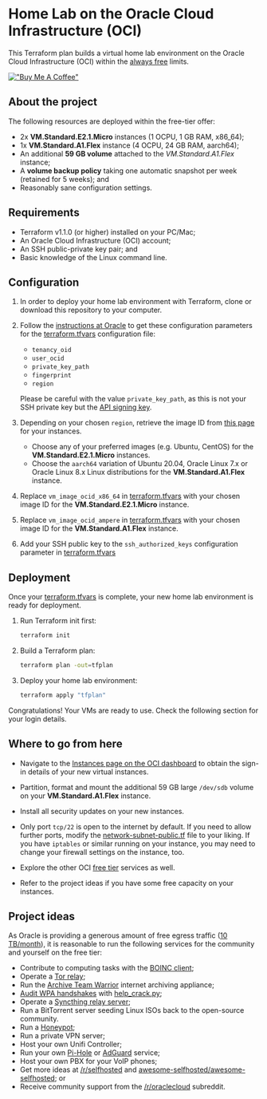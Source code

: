 # Home Lab on the Oracle Cloud Infrastructure (OCI)

This Terraform plan builds a virtual home lab environment on the Oracle Cloud
Infrastructure (OCI) within the [always free](https://www.oracle.com/cloud/free/)
limits.

[!["Buy Me A Coffee"](https://www.buymeacoffee.com/assets/img/custom_images/orange_img.png)](https://www.buymeacoffee.com/gabors)

## About the project

The following resources are deployed within the free-tier offer:

- 2x **VM.Standard.E2.1.Micro** instances (1 OCPU, 1 GB RAM, x86_64);
- 1x **VM.Standard.A1.Flex** instance (4 OCPU, 24 GB RAM, aarch64);
- An additional **59 GB volume** attached to the _VM.Standard.A1.Flex_ instance;
- A **volume backup policy** taking one automatic snapshot per week (retained for
  5 weeks); and
- Reasonably sane configuration settings.

## Requirements

- Terraform v1.1.0 (or higher) installed on your PC/Mac;
- An Oracle Cloud Infrastructure (OCI) account;
- An SSH public-private key pair; and
- Basic knowledge of the Linux command line.

## Configuration

1. In order to deploy your home lab environment with Terraform, clone or download
   this repository to your computer.

1. Follow the
   [instructions at Oracle](https://docs.oracle.com/en-us/iaas/Content/API/SDKDocs/terraformproviderconfiguration.htm#configuring_the_terraform_provider)
   to get these configuration parameters for the
   [terraform.tfvars](./terraform/terraform.tfvars) configuration file:

   - `tenancy_oid`
   - `user_ocid`
   - `private_key_path`
   - `fingerprint`
   - `region`

   Please be careful with the value `private_key_path`, as this is not your SSH private key but the [API signing key](https://docs.oracle.com/en-us/iaas/Content/API/Concepts/apisigningkey.htm#two).

1. Depending on your chosen `region`, retrieve the image ID from
   [this page](https://docs.oracle.com/en-us/iaas/images/) for your instances.

   - Choose any of your preferred images (e.g. Ubuntu, CentOS) for the
     **VM.Standard.E2.1.Micro** instances.
   - Choose the `aarch64` variation of Ubuntu 20.04, Oracle Linux 7.x or Oracle
     Linux 8.x Linux distributions for the **VM.Standard.A1.Flex** instance.

1. Replace `vm_image_ocid_x86_64` in
   [terraform.tfvars](./terraform/terraform.tfvars) with your chosen image ID for
   the **VM.Standard.E2.1.Micro** instance.

1. Replace `vm_image_ocid_ampere` in
   [terraform.tfvars](./terraform/terraform.tfvars) with your chosen image ID for
   the **VM.Standard.A1.Flex** instance.

1. Add your SSH public key to the `ssh_authorized_keys` configuration parameter
   in [terraform.tfvars](./terraform/terraform.tfvars)

## Deployment

Once your [terraform.tfvars](./terraform/terraform.tfvars) is complete, your new
home lab environment is ready for deployment.

1. Run Terraform init first:

   ```sh
   terraform init
   ```

1. Build a Terraform plan:

   ```sh
   terraform plan -out=tfplan
   ```

1. Deploy your home lab environment:

   ```sh
   terraform apply "tfplan"
   ```

Congratulations! Your VMs are ready to use. Check the following section for your
login details.

## Where to go from here

- Navigate to the
  [Instances page on the OCI dashboard](https://cloud.oracle.com/compute/instances)
  to obtain the sign-in details of your new virtual instances.

- Partition, format and mount the additional 59 GB large `/dev/sdb` volume on
  your **VM.Standard.A1.Flex** instance.

- Install all security updates on your new instances.

- Only port `tcp/22` is open to the internet by default. If you need to allow
  further ports, modify the
  [network-subnet-public.tf](./terraform/network-subnet-public.tf) file to your
  liking. If you have `iptables` or similar running on your instance, you may
  need to change your firewall settings on the instance, too.

- Explore the other OCI [free tier](https://www.oracle.com/cloud/free/) services
  as well.

- Refer to the project ideas if you have some free capacity on your instances.

## Project ideas

As Oracle is providing a generous amount of free egress traffic
([10 TB/month](https://www.oracle.com/cloud/networking/networking-pricing.html)),
it is reasonable to run the following services for the community and yourself on
the free tier:

- Contribute to computing tasks with the
  [BOINC client](https://boinc.berkeley.edu/projects.php);
- Operate a
  [Tor relay](https://community.torproject.org/relay/setup/guard/debian-ubuntu/);
- Run the
  [Archive Team Warrior](https://wiki.archiveteam.org/index.php/ArchiveTeam_Warrior)
  internet archiving appliance;
- [Audit WPA handshakes](https://wpa-sec.stanev.org/) with
  [help_crack.py](https://wpa-sec.stanev.org/hc/help_crack.py);
- Operate a
  [Syncthing relay server](https://docs.syncthing.net/users/strelaysrv.html);
- Run a BitTorrent server seeding Linux ISOs back to the open-source community.
- Run a [Honeypot](https://www.projecthoneypot.org/);
- Run a private VPN server;
- Host your own Unifi Controller;
- Run your own [Pi-Hole](https://pi-hole.net/) or [AdGuard](https://adguard.com/)
  service;
- Host your own PBX for your VoIP phones;
- Get more ideas at [/r/selfhosted](https://www.reddit.com/r/selfhosted/) and
  [awesome-selfhosted/awesome-selfhosted](https://github.com/awesome-selfhosted/awesome-selfhosted);
  or
- Receive community support from the
  [/r/oraclecloud](https://www.reddit.com/r/oraclecloud) subreddit.
